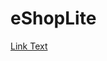 # eShopLite
[Link Text](https://learn.microsoft.com/en-ca/training/modules/dotnet-deploy-microservices-kubernetes/)
